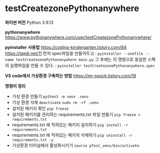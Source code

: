 # testCreatezonePythonanywhere

**파이썬 버전**
Python 3.9.13

**pythonanywhere**
https://www.pythonanywhere.com/user/testCreatezonePythonanywhere/

**pyinstaller 사용법**
https://coding-kindergarten.tistory.com/84
https://taedi.net/11
먼저 spec파일을 만들어두고 : `pyinstaller --onefile --name testCreatezonePythonanywhere main.py`
그 후에는 이 명령으로 동일한 스펙의 실행파일을 만들 수 있다. : `pyinstaller testCreatezonePythonanywhere.spec`

**VS code에서 가상환경 구축하는 방법**
https://mr-spock.tistory.com/19

**명령어 정리**
- 가상 환경 만들기
  `python3 -m venv .venv`
- 가상 환경 삭제
  `deactivate`
  `sudo rm -rf .venv`
- 설치된 패키지 확인
  `pip freeze`
- 설치된 패키지를 관리하는 requirements.txt 파일 만들기
  `pip freeze > requirements.txt`
- requirements.txt 에 적혀있는 패키지 설치하기
  `pip install -r requirements.txt`
- requirements.txt 에 적혀있는 패키지 삭제하기
  `pip uninstall -r requirements.txt -y`
- 가상환경 터미널에서 활성화시키기
  `source pTest_venv/bin/activate`
